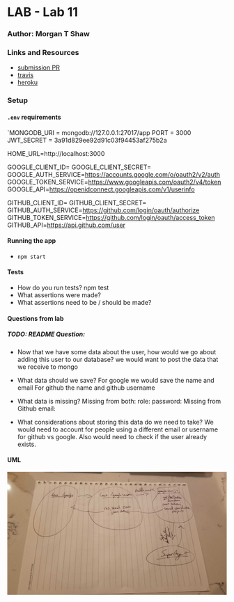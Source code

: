 
# LAB - Lab 11


### Author: Morgan T Shaw

### Links and Resources
* [submission PR](https://github.com/morgan-401-advanced-javascript/lab11Try2/pull/1)
* [travis](https://travis-ci.com/morgan-401-advanced-javascript/lab11Try2)
* [heroku](https://lab11morgan.herokuapp.com/)

### Setup
#### `.env` requirements
`MONGODB_URI = mongodb://127.0.0.1:27017/app
PORT = 3000
JWT_SECRET = 3a91d829ee92d91c03f94453af275b2a

HOME_URL=http://localhost:3000

GOOGLE_CLIENT_ID=
GOOGLE_CLIENT_SECRET=
GOOGLE_AUTH_SERVICE=https://accounts.google.com/o/oauth2/v2/auth
GOOGLE_TOKEN_SERVICE=https://www.googleapis.com/oauth2/v4/token
GOOGLE_API=https://openidconnect.googleapis.com/v1/userinfo

GITHUB_CLIENT_ID=
GITHUB_CLIENT_SECRET=
GITHUB_AUTH_SERVICE=https://github.com/login/oauth/authorize
GITHUB_TOKEN_SERVICE=https://github.com/login/oauth/access_token
GITHUB_API=https://api.github.com/user

#### Running the app
* `npm start`

  
#### Tests
* How do you run tests?
npm test
* What assertions were made?
* What assertions need to be / should be made?

#### Questions from lab

##### TODO: README Question:
  * Now that we have some data about the user, how would we go about adding this user to our database?
  we would want to post the data that we receive to mongo

  * What data should we save?
  For google we would save the name and email
  For github the name and github username

  * What data is missing?
  Missing from both:
    role:
    password:
    Missing from Github
    email:
  * What considerations about storing this data do we need to take?
  We would need to account for people using a different email or username for github vs google. Also would need to check if the user already exists. 

#### UML
![UML](./assets/UML.jpg)